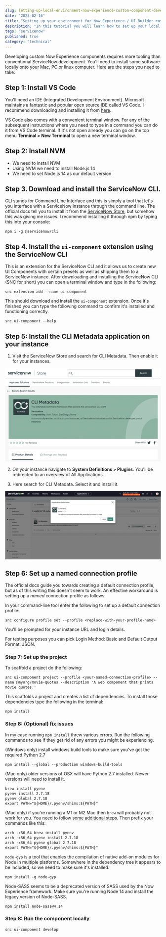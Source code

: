 ```yaml
---
slug: setting-up-local-environment-now-experience-custom-component-development
date: "2023-02-16"
title: "Setting up your environment for Now Experience / UI Builder custom component development"
description: "In this tutorial you will learn how to set up your local environment for development of custom Now Experience / UI Builder components"
tags: "servicenow"
published: true
category: "technical"
---
```


Developing custom Now Experience components requires more tooling than conventional ServiceNow development. You'll need to install some software locally onto your Mac, PC or linux computer. Here are the steps you need to take:

## Step 1: Install VS Code

You'll need an IDE (Integrated Development Environment). Microsoft maintains a fantastic and popular open source IDE called VS Code. I recommend downloading and installing it from [here](https://code.visualstudio.com/download).

VS Code also comes with a convenient terminal window. For any of the subsequent instructions where you need to type in a command you can do it from VS Code terminal. If it's not open already you can go on the top menu **Terminal > New Terminal** to open a new terminal window.

## Step 2: Install NVM

- We need to install NVM
- Using NVM we need to install Node.js 14
- We need to set Node.js 14 as our default version

## Step 3. Download and install the ServiceNow CLI.

CLI stands for Command Line Interface and this is simply a tool that let's you interface with a ServiceNow instance through the command line. The official docs tell you to install it from the [ServiceNow Store](https://store.servicenow.com/sn_appstore_store.do#!/store/home), but somehow this was giving me issues. I recommend installing it through npm by typing this into your console:

```shell
npm i -g @servicenow/cli
```

## Step 4. Install the `ui-component` extension using the ServiceNow CLI

This is an extension for the ServiceNow CLI and it allows us to create new UI Components with certain presets as well as shipping them to a ServiceNow instance. After downloading and installing the ServiceNow CLI (SNC for short) you can open a terminal window and type in the following:

```shell
snc extension add --name ui-component
```

This should download and install the `ui-component` extension. Once it's finished you can type the following command to confirm it's installed and functioning correctly.

```shell
snc ui-component --help
```

## Step 5: Install the CLI Metadata application on your instance

1. Visit the ServiceNow Store and search for CLI Metadata. Then enable it for your instances.

![](images/20230217102210.png)

2. On your instance navigate to **System Definitions > Plugins**. You'll be redirected to an overview of All Applications.

3. Here search for CLI Metadata. Select it and install it.

![](images/20230217102441.png)

## Step 6: Set up a named connection profile

The official docs guide you towards creating a default connection profile, but as of this writing this doesn't seem to work. An effective workaround is setting up a _named_ connection profile as follows:

In your command-line tool enter the following to set up a default connection profile:

```shell
snc configure profile set --profile <replace-with-your-profile-name>
```

You'll be prompted for your instance URL and login details.

For testing purposes you can pick Login Method: Basic and Default Output Format: JSON.

### Step 7: Set up the project

To scaffold a project do the following:

```shell
snc ui-component project --profile <your-named-connection-profile> --name @myorg/movie-quotes --description 'A web component that prints movie quotes.'
```

This scaffolds a project and creates a list of dependencies. To install those dependencies type the following in the terminal:

```shell
npm install
```

### Step 8: (Optional) fix issues

In my case running `npm install` threw various errors. Run the following commands to see if they get rid of any errors you might be experiencing.

(Windows only) install windows build tools to make sure you've got the required Python 2.7

```shell
npm install --global --production windows-build-tools
```

(Mac only) older versions of OSX will have Python 2.7 installed. Newer versions will need to install it.

```shell
brew install pyenv
pyenv install 2.7.18
pyenv global 2.7.18
export PATH="${HOME}/.pyenv/shims:${PATH}"
```

(Mac only) if you're running a M1 or M2 Mac then `brew` will probably not work for you. You need to follow [some additional steps](https://stackoverflow.com/questions/64882584/how-to-run-the-homebrew-installer-under-rosetta-2-on-m1-macbook). Then prefix your commands like this:

```shell
arch -x86_64 brew install pyenv
arch -x86_64 pyenv install 2.7.18
arch -x86_64 pyenv global 2.7.18
export PATH="${HOME}/.pyenv/shims:${PATH}"
```

`node-gyp` is a tool that enables the compilation of native add-on modules for Node in multiple platforms. Somewhere in the dependency tree it appears to be included, so we need to make sure it's installed.

```shell
npm install -g node-gyp
```

Node-SASS seems to be a deprecated version of SASS used by the Now Experience framework. Make sure you're running Node 14 and install the legacy version of Node-SASS.

```shell
npm install node-sass@4.14
```

### Step 8: Run the component locally

```shell
snc ui-component develop
```
